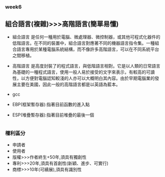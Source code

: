 ### week6
## 組合語言(複雜)>>>高階語言(簡單易懂)

* 組合語言
是任何一種用於電腦、微處理器、微控制器，或其他可程式化器件的低階語言。在不同的裝置中，組合語言對應著不同的機器語言指令集。一種組合語言專用於某種電腦系統結構，而不像許多高階語言，可以在不同系統平台之間移植。

* 高階語言
是高度封裝了的程式語言，與低階語言相對。它是以人類的日常語言為基礎的一種程式語言，使用一般人易於接受的文字來表示，有較高的可讀性，以方便對電腦認知較淺的人亦可以大概明白其內容。由於早期電腦業的發展主要在美國，因此一般的高階語言都是以英語為藍本。

* gcc
![]()
![]()
![]()

* EBP(框架暫存器):指著目前函數的進入點
* ESP(堆疊暫存器):指著目前堆疊的最後一個

![]()

### 權利區分
* 申請者
* 使用者
* 版權>>>作者終生+50年,須具有獨創性
* 專利>>>20年,須具有首創性(新穎、進步、可實行)
* 商標>>>10年(可續展),須具有識別性
